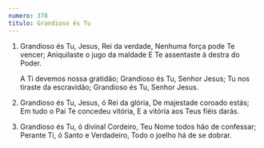```yaml
---
numero: 378
titulo: Grandioso és Tu
---
```

1. Grandioso és Tu, Jesus, Rei da verdade,
   Nenhuma força pode Te vencer;
   Aniquilaste o jugo da maldade
   E Te assentaste à destra do Poder.

   A Ti devemos nossa gratidão;
   Grandioso és Tu, Senhor Jesus;
   Tu nos tiraste da escravidão;
   Grandioso és Tu, Senhor Jesus.

2. Grandioso és Tu, Jesus, ó Rei da glória,
   De majestade coroado estás;
   Em tudo o Pai Te concedeu vitória,
   E a vitória aos Teus fiéis darás.

3. Grandioso és Tu, ó divinal Cordeiro,
   Teu Nome todos hão de confessar;
   Perante Ti, ó Santo e Verdadeiro,
   Todo o joelho há de se dobrar.
